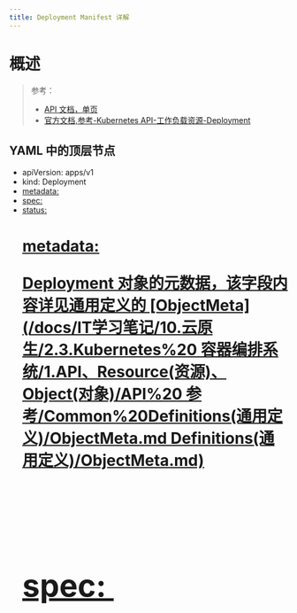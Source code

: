 ```yaml
---
title: Deployment Manifest 详解
---
```


# 概述

> 参考：
>
> - [API 文档，单页](https://kubernetes.io/docs/reference/generated/kubernetes-api/v1.21/#deployment-v1-apps)
> - [官方文档,参考-Kubernetes API-工作负载资源-Deployment](https://kubernetes.io/docs/reference/kubernetes-api/workload-resources/deployment-v1/)

## YAML 中的顶层节点

- apiVersion: apps/v1
- kind: Deployment
- [metadata: <Object>](#d12d7d74)
- [spec: <Object>](#5xtmr)
- [status: <Object>](#Sbe0x)

# metadata: <Object>

Deployment 对象的元数据，该字段内容详见通用定义的 [ObjectMeta](/docs/IT学习笔记/10.云原生/2.3.Kubernetes%20 容器编排系统/1.API、Resource(资源)、Object(对象)/API%20 参考/Common%20Definitions(通用定义)/ObjectMeta.md Definitions(通用定义)/ObjectMeta.md)

# spec: <Object>

spec 用来描述一个 Deployment 应该具有的属性。也就是用来定义 Deployment 的行为规范。一共分为如下几类

- 描述 Deployment 类型的控制器的行为
- 描述 Deployment 控制器所关联的 Pod 的属性。

## 控制器行为

**minReadySeconds: <INT>** # 新创建的 Pod 在启动后，经过 minReadySeconds 秒后一直没有崩溃，之后，将该 Pod 视为可用。`默认值：0`。
默认值 0 表示 Pod 准备就绪后即被视为可用。
**progressDeadlineSeconds: <INT>** # 本 Deployment 对象被视为失败之前的等待时间，单位 秒。`默认值：600`
**replicas: <INT>** # 该控制器运行的 Pod 数量，`默认值：1`。
**revisionHistoryLimit: <INT>**# 可以保留的允许回滚的旧 ReplicaSet 对象的数量。`默认值：10`。控制器的历史可以通过 `kubectl rollout` 命令控制
**selector: <Object> # 必须的。**Pod 的标签选择器，根据标签匹配要控制的 Pod。必须与 `template.metadata.labels` 的内容匹配。

- 该字段内容详见通用定义的[ LabelSelector](/docs/IT学习笔记/10.云原生/2.3.Kubernetes%20 容器编排系统/1.API、Resource(资源)、Object(对象)/API%20 参考/Common%20Definitions(通用定义)/LabelSelector%20 详解.md Definitions(通用定义)/LabelSelector 详解.md)。

**strategy: <Ojbect>** # 定义用一个新的 pod 代替现有 pod 的部署策略(更新 pod 的策略)

- **rollingUpdate: <Object>** # 当更新策略为 rollingUpdate 时，需要配置滚动更新的参数
  - **maxSurge: <STRING>**# 设定在更新时最大可用的 Pod 数，就是先添加几个新的 Pod 再删除老的
  - **maxUnavailable: <STRING>**# 设定在更新时最大不可用的 Pod 数
- **type: <STRING>Recreate|RollingUpdate** # 指定更新策略的类型，Recreate(重新创建) 与 RollingUpdate(滚动更新)。`默认值：RollingUpdate`
  - Recreate 是删除一个创建一个

## Pod 属性

**template: <Ojbect> # 必须的**。定义 Pod 的模板,使用 Pod 类型的 metadata 和 spec 字段。

- **metadata:** #与 pod 资源定义的内容基本一致
  - ...
- **spec:** #与 pod 资源定义的内容基本一致
  - ...

# status: <Object>

# Manifests 样例

```yaml
apiVersion: apps/v1
kind: Deployment
metadata:
  name: myapp
  labels:
    name: myapp
spec:
  replicas: 1
  selector:
    matchLabels:
      name: myapp
  template:
    metadata:
      name: myapp
      labels:
        name: myapp
    spec:
      containers:
        - name: myapp
          image: lchdzh/network-test
```
